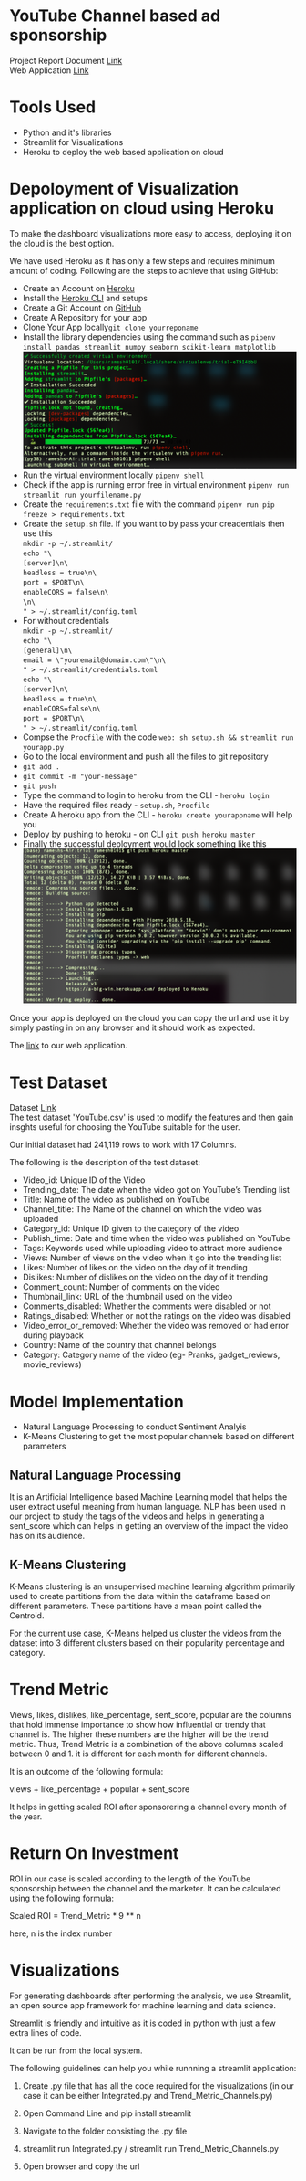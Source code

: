 # YouTube Channel based ad sponsorship

Project Report Document 
[Link](https://docs.google.com/document/d/17LH2tHUcMupo8Gp4IdkbEcm5pzd33Bxjc8hDaVvTJo0/edit#heading=h.nh1djjdrpyqf)</br>
Web Application [Link](https://yt-sponsored-vid.herokuapp.com/)

# Tools Used

* Python and it's libraries
* Streamlit for Visualizations
* Heroku to deploy the web based application on cloud

# Depoloyment of Visualization application on cloud using Heroku

To make the dashboard visualizations more easy to access, deploying it on the cloud is the best option.

We have used Heroku as it has only a few steps and requires minimum amount of coding. Following are the steps to achieve that using GitHub:

* Create an Account on [Heroku](https://signup.heroku.com)
* Install the [Heroku CLI](https://devcenter.heroku.com/articles/getting-started-with-python#set-up) and setups
* Create a Git Account on [GitHub](https://github.com/join?source=header-home)
* Create A Repository for your app
* Clone Your App locally``git clone yourreponame``
* Install the library dependencies using the command such as ``pipenv install pandas streamlit numpy seaborn scikit-learn matplotlib``</br>
![](install_pic.png)
* Run the virtual environment locally ``pipenv shell``
* Check if the app is running error free in virtual environment ``pipenv run streamlit run yourfilename.py``
* Create the ``requirements.txt`` file with the command ``pipenv run pip freeze > requirements.txt``
* Create the ``setup.sh`` file. If you want to by pass your creadentials then use this</br> ``mkdir -p ~/.streamlit/``</br>
``echo "\``</br>
``[server]\n\``</br>
``headless = true\n\``</br>
``port = $PORT\n\``</br>
``enableCORS = false\n\``</br>
``\n\``</br>
``" > ~/.streamlit/config.toml``</br>
* For without credentials</br> ``mkdir -p ~/.streamlit/``</br>
``echo "\``</br>
``[general]\n\``</br>
``email = \"youremail@domain.com\"\n\``</br>
``" > ~/.streamlit/credentials.toml``</br>
``echo "\``</br>
``[server]\n\``</br>
``headless = true\n\``</br>
``enableCORS=false\n\``</br>
``port = $PORT\n\``</br>
``" > ~/.streamlit/config.toml``
* Compse the ``Procfile`` with the code ``web: sh setup.sh && streamlit run yourapp.py``
* Go to the local environment and push all the files to git repository
 * ``git add .``
 * ``git commit -m "your-message"``
 * ``git push``
* Type the command to login to heroku from the CLI - ``heroku login``
* Have the required files ready - ``setup.sh``, ``Procfile``
* Create A heroku app from the CLI - ``heroku create yourappname`` will help you 
* Deploy by pushing to heroku - on CLI ``git push heroku master``
* Finally the successful deployment would look something like this</br>
![](deploy.png)

Once your app is deployed on the cloud you can copy the url and use it by simply pasting in on any browser and it should work as expected.

The [link](https://yt-sponsored-vid.herokuapp.com/) to our web application.

# Test Dataset
Dataset [Link](https://github.com/atulyasharma/admproject/raw/master/YouTube.csv)</br>
The test dataset 'YouTube.csv' is used to modify the features and then gain insghts useful for choosing the YouTube suitable for the user.

Our initial dataset had 241,119 rows to work with 17 Columns.

The following is the description of the test dataset:

* Video_id: Unique ID of the Video
* Trending_date: The date when the video got on YouTube’s Trending list
* Title: Name of the video as published on YouTube
* Channel_title: The Name of the channel on which the video was uploaded
* Category_id: Unique ID given to the category of the video
* Publish_time: Date and time when the video was published on YouTube
* Tags: Keywords used while uploading video to attract more audience
* Views: Number of views on the video when it go into the trending list
* Likes: Number of likes on the video on the day of it trending
* Dislikes: Number of dislikes on the video on the day of it trending
* Comment_count: Number of comments on the video
* Thumbnail_link: URL of the thumbnail used on the video
* Comments_disabled: Whether the comments were disabled or not
* Ratings_disabled: Whether or not the ratings on the video was disabled
* Video_error_or_removed: Whether the video was removed or had error during playback
* Country: Name of the country that channel belongs
* Category: Category name of the video (eg- Pranks, gadget_reviews, movie_reviews)

# Model Implementation

* Natural Language Processing to conduct Sentiment Analyis
* K-Means Clustering to get the most popular channels based on different parameters

## Natural Language Processing

It is an Artificial Intelligence based Machine Learning model that helps the user extract useful meaning from human language. NLP has been used in our project to study the tags of the videos and helps in generating a sent_score which can helps in getting an overview of the impact the video has on its audience.

## K-Means Clustering

K-Means clustering is an unsupervised machine learning algorithm primarily used to create partitions from the data within the dataframe based on different parameters. These partitions have a mean point called the Centroid.

For the current use case, K-Means helped us cluster the videos from the dataset into 3 different clusters based on their popularity percentage and category.

# Trend Metric

Views, likes, dislikes, like_percentage, sent_score, popular are the columns that hold immense importance to show how influential or trendy that channel is. The higher these numbers are the higher will be the trend metric. Thus, Trend Metric is a combination of the above columns scaled between 0 and 1. it is different for each month for different channels.

It is an outcome of the following formula:

views + like_percentage + popular + sent_score

It helps in getting scaled ROI after sponsorering a channel every month of the year.

# Return On Investment

ROI in our case is scaled according to the length of the YouTube sponsorship between the channel and the marketer. It can be calculated using the following formula:

Scaled ROI = Trend_Metric * 9 ** n

here, n is the index number

# Visualizations

For generating dashboards after performing the analysis, we use Streamlit, an open source app framework for machine learning and data science.

Streamlit is friendly and intuitive as it is coded in python with just a few extra lines of code.

It can be run from the local system.

The following guidelines can help you while runnning a streamlit application:

1. Create .py file that has all the code required for the visualizations (in our case it can be either Integrated.py and Trend_Metric_Channels.py)

2. Open Command Line and pip install streamlit
3. Navigate to the folder consisting the .py file
4. streamlit run Integrated.py / streamlit run Trend_Metric_Channels.py
5. Open browser and copy the url

